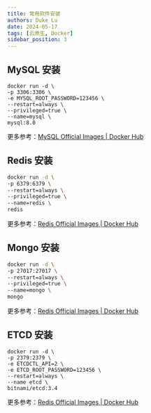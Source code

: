 ```yaml
---
title: 常用软件安装
authors: Duke Lu
date: 2024-05-17
tags: [云原生, Docker]
sidebar_position: 3
---
```


## MySQL 安装
```shell
docker run -d \
-p 3306:3306 \
-e MYSQL_ROOT_PASSWORD=123456 \
--restart=always \
--privileged=true \
--name=mysql \
mysql:8.0
```
更多参考：[MySQL Official Images | Docker Hub](https://hub.docker.com/_/mysql)

## Redis 安装
```sh
docker run -d \
-p 6379:6379 \
--restart=always \
--privileged=true \
--name=redis \
redis
```
更多参考：[Redis Official Images | Docker Hub](https://hub.docker.com/_/redis)

## Mongo 安装
```sh
docker run -d \
-p 27017:27017 \
--restart=always \
--privileged=true \
--name=mongo \
mongo
```
更多参考：[Redis Official Images | Docker Hub](https://hub.docker.com/_/mongo)

## ETCD 安装
```shell
docker run -d \
-p 2379:2379 \
-e ETCDCTL_API=2 \
-e ETCD_ROOT_PASSWORD=123456 \
--restart=always \
--name etcd \
bitnami/etcd:3.4
```
更多参考：[Redis Official Images | Docker Hub](https://hub.docker.com/_/mongo)